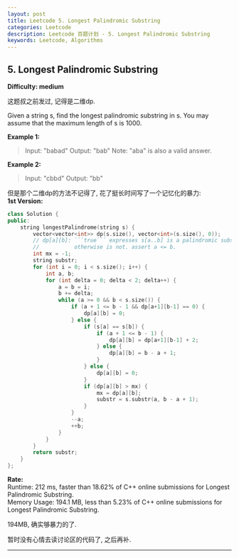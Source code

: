 ```yaml
---
layout: post
title: Leetcode 5. Longest Palindromic Substring
categories: Leetcode
description: Leetcode 百题计划 - 5. Longest Palindromic Substring
keywords: Leetcode, Algorithms
---
```

## 5. Longest Palindromic Substring
**Difficulty: medium**

这题叔之前发过, 记得是二维dp.  

Given a string s, find the longest palindromic substring in s. You may assume that the maximum length of s is 1000.

**Example 1:**

> Input: "babad"
> Output: "bab"
> Note: "aba" is also a valid answer.

**Example 2:**

> Input: "cbbd"
> Output: "bb"

但是那个二维dp的方法不记得了, 花了挺长时间写了一个记忆化的暴力:   
**1st Version:**
```c++
class Solution {
public:
    string longestPalindrome(string s) {
        vector<vector<int>> dp(s.size(), vector<int>(s.size(), 0));
        // dp[a][b]: ```true``` expresses s[a..b] is a palindromic substring;
        //           otherwise is not. assert a <= b.
        int mx = -1;
        string substr;
        for (int i = 0; i < s.size(); i++) {
            int a, b;
            for (int delta = 0; delta < 2; delta++) {
                a = b = i;
                b += delta;
                while (a >= 0 && b < s.size()) {
                    if (a + 1 <= b - 1 && dp[a+1][b-1] == 0) {
                        dp[a][b] = 0;
                    } else {
                        if (s[a] == s[b]) {
                            if (a + 1 <= b - 1) {
                                dp[a][b] = dp[a+1][b-1] + 2;
                            } else {
                                dp[a][b] = b - a + 1;
                            }
                        } else {
                            dp[a][b] = 0;
                        }
                        if (dp[a][b] > mx) {
                            mx = dp[a][b];
                            substr = s.substr(a, b - a + 1);
                        }
                    }
                    --a;
                    ++b; 
                }
            }
        }
        return substr;
    }
};
```

**Rate:**  
Runtime: 212 ms, faster than 18.62% of C++ online submissions for Longest Palindromic Substring.  
Memory Usage: 194.1 MB, less than 5.23% of C++ online submissions for Longest Palindromic Substring.  

194MB, 确实够暴力的了.  

暂时没有心情去读讨论区的代码了, 之后再补.

---